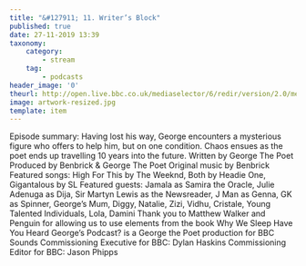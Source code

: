 ```yaml
---
title: "&#127911; 11. Writer’s Block"
published: true
date: 27-11-2019 13:39
taxonomy:
    category:
        - stream
    tag:
        - podcasts
header_image: '0'
theurl: http://open.live.bbc.co.uk/mediaselector/6/redir/version/2.0/mediaset/audio-nondrm-download/proto/http/vpid/p07sy838.mp3
image: artwork-resized.jpg
template: item
--- 
```

Episode summary: Having lost his way, George encounters a mysterious figure who offers to help him, but on one condition. Chaos ensues as the poet ends up travelling 10 years into the future. Written by George The Poet Produced by Benbrick & George The Poet Original music by Benbrick Featured songs: High For This by The Weeknd, Both by Headie One, Gigantalous by SL Featured guests: Jamala as Samira the Oracle, Julie Adenuga as Dija, Sir Martyn Lewis as the Newsreader, J Man as Genna, GK as Spinner, George’s Mum, Diggy, Natalie, Zizi, Vidhu, Cristale, Young Talented Individuals, Lola, Damini Thank you to Matthew Walker and Penguin for allowing us to use elements from the book Why We Sleep Have You Heard George’s Podcast? is a George the Poet production for BBC Sounds Commissioning Executive for BBC: Dylan Haskins Commissioning Editor for BBC: Jason Phipps
